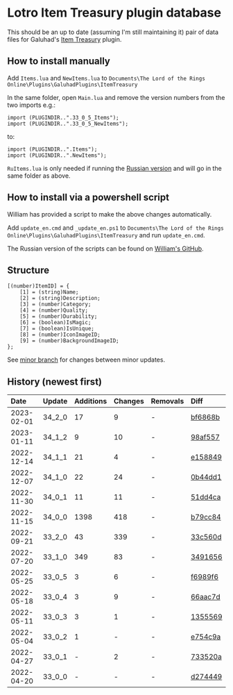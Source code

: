 # Lotro Item Treasury plugin database

This should be an up to date (assuming I'm still maintaining it) pair of data files for Galuhad's [Item Treasury](https://www.lotrointerface.com/downloads/info870-ItemTreasury.html) plugin.

## How to install manually
Add `Items.lua` and `NewItems.lua` to `Documents\The Lord of the Rings Online\Plugins\GaluhadPlugins\ItemTreasury`

In the same folder, open `Main.lua` and remove the version numbers from the two imports e.g.:
```
import (PLUGINDIR..".33_0_5_Items");
import (PLUGINDIR..".33_0_5_NewItems");
```
to:
```
import (PLUGINDIR..".Items");
import (PLUGINDIR..".NewItems");
```

`RuItems.lua` is only needed if running the [Russian version](https://github.com/william-aqn/item-treasury/tree/main/GaluhadPlugins/ItemTreasury) and will go in the same folder as above.

## How to install via a powershell script
William has provided a script to make the above changes automatically.

Add `update_en.cmd` and `_update_en.ps1` to `Documents\The Lord of the Rings Online\Plugins\GaluhadPlugins\ItemTreasury` and run `update_en.cmd`.

The Russian version of the scripts can be found on [William's GitHub](https://github.com/william-aqn/item-treasury/tree/main/GaluhadPlugins/ItemTreasury).

## Structure
```
[(number)ItemID] = {
	[1] = (string)Name;
	[2] = (string)Description;
	[3] = (number)Category;
	[4] = (number)Quality;
	[5] = (number)Durability;
	[6] = (boolean)IsMagic;
	[7] = (boolean)IsUnique;
	[8] = (number)IconImageID;
	[9] = (number)BackgroundImageID;
};
```

See [minor branch](https://github.com/dt192/item-treasury-database/tree/minor) for changes between minor updates.

## History (newest first)
| Date          | Update        | Additions     | Changes       | Removals      | Diff                                                                      |
| :------------ | :------------ | :------------ | :------------ | :------------ | :------------------------------------------------------------------------ |
| 2023-02-01    | 34_2_0        | 17            | 9             | -             | [bf6868b](https://github.com/dt192/item-treasury-database/commit/bf6868b) |
| 2023-01-11    | 34_1_2        | 9             | 10            | -             | [98af557](https://github.com/dt192/item-treasury-database/commit/98af557) |
| 2022-12-14    | 34_1_1        | 21            | 4             | -             | [e158849](https://github.com/dt192/item-treasury-database/commit/e158849) |
| 2022-12-07    | 34_1_0        | 22            | 24            | -             | [0b44dd1](https://github.com/dt192/item-treasury-database/commit/0b44dd1) |
| 2022-11-30    | 34_0_1        | 11            | 11            | -             | [51dd4ca](https://github.com/dt192/item-treasury-database/commit/51dd4ca) |
| 2022-11-15    | 34_0_0        | 1398          | 418           | -             | [b79cc84](https://github.com/dt192/item-treasury-database/commit/b79cc84) |
| 2022-09-21    | 33_2_0        | 43            | 339           | -             | [33c560d](https://github.com/dt192/item-treasury-database/commit/33c560d) |
| 2022-07-20    | 33_1_0        | 349           | 83            | -             | [3491656](https://github.com/dt192/item-treasury-database/commit/3491656) |
| 2022-05-25    | 33_0_5        | 3             | 6             | -             | [f6989f6](https://github.com/dt192/item-treasury-database/commit/f6989f6) |
| 2022-05-18    | 33_0_4        | 3             | 9             | -             | [66aac7d](https://github.com/dt192/item-treasury-database/commit/66aac7d) |
| 2022-05-11    | 33_0_3        | 3             | 1             | -             | [1355569](https://github.com/dt192/item-treasury-database/commit/1355569) |
| 2022-05-04    | 33_0_2        | 1             | -             | -             | [e754c9a](https://github.com/dt192/item-treasury-database/commit/e754c9a) |
| 2022-04-27    | 33_0_1        | -             | 2             | -             | [733520a](https://github.com/dt192/item-treasury-database/commit/733520a) |
| 2022-04-20    | 33_0_0        | -             | -             | -             | [d274449](https://github.com/dt192/item-treasury-database/commit/d274449) |
